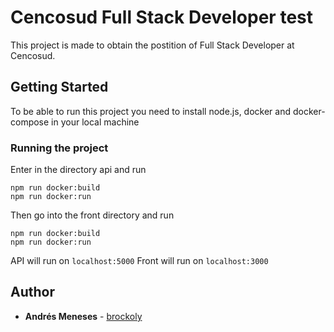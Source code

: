 # Cencosud Full Stack Developer test

This project is made to obtain the postition of  Full Stack Developer at Cencosud.

## Getting Started

To be able to run this project you need to install node.js, docker and docker-compose in your local machine

### Running the project

Enter in the directory api and run

```
npm run docker:build
npm run docker:run
```

Then go into the front directory and run

```
npm run docker:build
npm run docker:run
```

API will run on `localhost:5000`
Front will run on `localhost:3000`


## Author

* **Andrés Meneses** - [brockoly](https://github.com/brockoly)